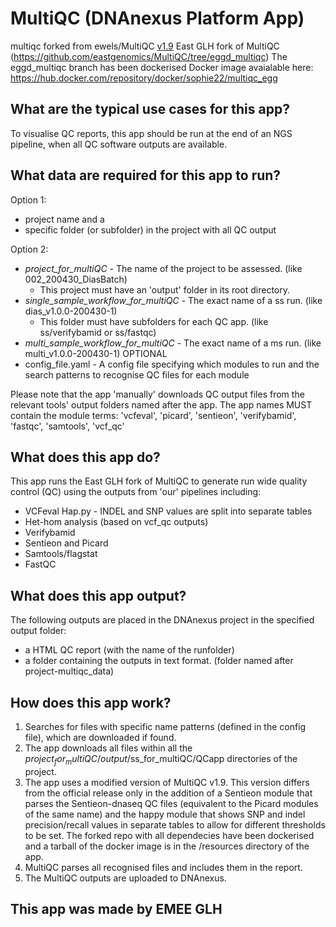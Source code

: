 # MultiQC (DNAnexus Platform App)

multiqc
forked from ewels/MultiQC [v1.9](https://github.com/ewels/MultiQC/)
East GLH fork of MultiQC (https://github.com/eastgenomics/MultiQC/tree/eggd_multiqc)
The eggd_multiqc branch has been dockerised
Docker image avaialable here: https://hub.docker.com/repository/docker/sophie22/multiqc_egg

## What are the typical use cases for this app?
To visualise QC reports, this app should be run at the end of an NGS pipeline, when all QC software outputs are available.

## What data are required for this app to run?
Option 1:
* project name and a 
* specific folder (or subfolder) in the project with all QC output

Option 2:
* *project_for_multiQC* - The name of the project to be assessed. (like 002_200430_DiasBatch)
  - This project must have an 'output' folder in its root directory.
* *single_sample_workflow_for_multiQC* - The exact name of a ss run. (like dias_v1.0.0-200430-1) 
  - This folder must have subfolders for each QC app. (like ss/verifybamid or ss/fastqc)
* *multi_sample_workflow_for_multiQC* - The exact name of a ms run. (like multi_v1.0.0-200430-1) OPTIONAL
* config_file.yaml - A config file specifying which modules to run and the search patterns to recognise QC files for each module

Please note that the app 'manually' downloads QC output files from the relevant tools' output folders named after the app. The app names MUST contain the module terms:
'vcfeval', 'picard', 'sentieon', 'verifybamid', 'fastqc', 'samtools', 'vcf_qc'

## What does this app do?
This app runs the East GLH fork of MultiQC to generate run wide quality control (QC) using the outputs from 'our' pipelines including:
* VCFeval Hap.py - INDEL and SNP values are split into separate tables
* Het-hom analysis (based on vcf_qc outputs)
* Verifybamid
* Sentieon and Picard
* Samtools/flagstat
* FastQC 

## What does this app output?
The following outputs are placed in the DNAnexus project in the specified output folder:
* a HTML QC report (with the name of the runfolder)
* a folder containing the outputs in text format. (folder named after project-multiqc_data)

## How does this app work?
1. Searches for files with specific name patterns (defined in the config file), which are downloaded if found.
2. The app downloads all files within all the $project_for_multiQC/output/$ss_for_multiQC/QCapp directories of the project.
3. The app uses a modified version of MultiQC v1.9. This version differs from the official release only in the addition of a Sentieon module that parses the Sentieon-dnaseq QC files (equivalent to the Picard modules of the same name) and the happy module that shows SNP and indel precision/recall values in separate tables to allow for different thresholds to be set. The forked repo with all dependecies have been dockerised and a tarball of the docker image is in the /resources directory of the app.
4. MultiQC parses all recognised files and includes them in the report.
5. The MultiQC outputs are uploaded to DNAnexus.

## This app was made by EMEE GLH
